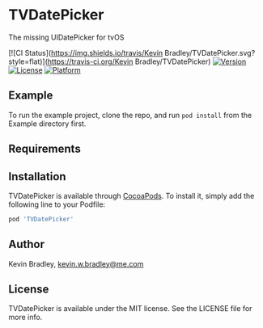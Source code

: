 # TVDatePicker

The missing UIDatePicker for tvOS

[![CI Status](https://img.shields.io/travis/Kevin Bradley/TVDatePicker.svg?style=flat)](https://travis-ci.org/Kevin Bradley/TVDatePicker)
[![Version](https://img.shields.io/cocoapods/v/TVDatePicker.svg?style=flat)](https://cocoapods.org/pods/TVDatePicker)
[![License](https://img.shields.io/cocoapods/l/TVDatePicker.svg?style=flat)](https://cocoapods.org/pods/TVDatePicker)
[![Platform](https://img.shields.io/cocoapods/p/TVDatePicker.svg?style=flat)](https://cocoapods.org/pods/TVDatePicker)

## Example

To run the example project, clone the repo, and run `pod install` from the Example directory first.

## Requirements

## Installation

TVDatePicker is available through [CocoaPods](https://cocoapods.org). To install
it, simply add the following line to your Podfile:

```ruby
pod 'TVDatePicker'
```

## Author

Kevin Bradley, kevin.w.bradley@me.com

## License

TVDatePicker is available under the MIT license. See the LICENSE file for more info.
